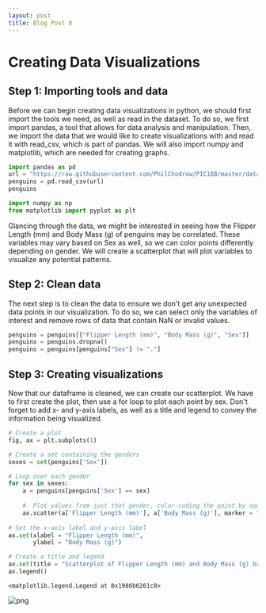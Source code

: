 ```yaml
---
layout: post
title: Blog Post 0
---
```


# Creating Data Visualizations
## Step 1: Importing tools and data
Before we can begin creating data visualizations in python, we should first import the tools we need, as well as read in the dataset. To do so, we first import pandas, a tool that allows for data analysis and manipulation. Then, we import the data that we would like to create visualizations with and read it with read_csv, which is part of pandas. We will also import numpy and matplotlib, which are needed for creating graphs.


```python
import pandas as pd
url = "https://raw.githubusercontent.com/PhilChodrow/PIC16B/master/datasets/palmer_penguins.csv"
penguins = pd.read_csv(url)
penguins

import numpy as np
from matplotlib import pyplot as plt
```

Glancing through the data, we might be interested in seeing how the Flipper Length (mm) and Body Mass (g) of penguins may be correlated. These variables may vary based on Sex as well, so we can color points differently depending on gender. We will create a scatterplot that will plot variables to visualize any potential patterns.

## Step 2: Clean data
The next step is to clean the data to ensure we don't get any unexpected data points in our visualization. To do so, we can select only the variables of interest and remove rows of data that
contain NaN or invalid values.


```python
penguins = penguins[["Flipper Length (mm)", "Body Mass (g)", "Sex"]]
penguins = penguins.dropna()
penguins = penguins[penguins["Sex"] != "."]
```

## Step 3: Creating visualizations
Now that our dataframe is cleaned, we can create our scatterplot. We have to first create the plot, then use a for loop to plot each point by sex. Don't forget to add x- and y-axis labels, as well as a title and legend to convey the information being visualized.


```python
# Create a plot
fig, ax = plt.subplots(1)

# Create a set containing the genders
sexes = set(penguins['Sex'])

# Loop over each gender
for sex in sexes:
    a = penguins[penguins['Sex'] == sex]
    
    #  Plot values from just that gender, color-coding the point by species
    ax.scatter(a['Flipper Length (mm)'], a['Body Mass (g)'], marker = ".", label = sex, alpha = 0.5)
    
# Set the x-axis label and y-axis label
ax.set(xlabel = "Flipper Length (mm)",
       ylabel = "Body Mass (g)")

# Create a title and legend
ax.set(title = "Scatterplot of Flipper Length (mm) and Body Mass (g) based on Sex")
ax.legend()

```




    <matplotlib.legend.Legend at 0x1986b6261c0>




    
![png](output_6_1.png)
    

